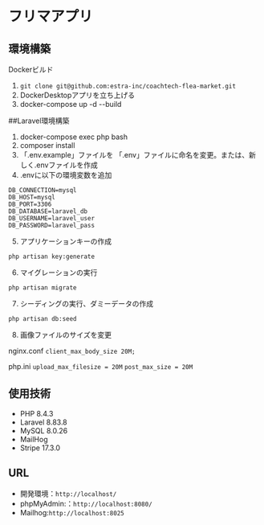 # フリマアプリ

## 環境構築
Dockerビルド
1. `git clone git@github.com:estra-inc/coachtech-flea-market.git`  
2. DockerDesktopアプリを立ち上げる  
3. docker-compose up -d --build  


##Laravel環境構築

1. docker-compose exec php bash  
2. composer install   
3. 「.env.example」ファイルを 「.env」ファイルに命名を変更。または、新しく.envファイルを作成  
4. .envに以下の環境変数を追加  

``DB_CONNECTION=mysql``  
``DB_HOST=mysql``  
``DB_PORT=3306``  
``DB_DATABASE=laravel_db``  
``DB_USERNAME=laravel_user``  
``DB_PASSWORD=laravel_pass``  

5. アプリケーションキーの作成

``php artisan key:generate``

6. マイグレーションの実行

``php artisan migrate``

7. シーディングの実行、ダミーデータの作成

``php artisan db:seed``

8. 画像ファイルのサイズを変更

nginx.conf 
``client_max_body_size 20M;``

php.ini 
``upload_max_filesize = 20M``
``post_max_size = 20M``


## 使用技術
- PHP 8.4.3
- Laravel 8.83.8
- MySQL 8.0.26
- MailHog
- Stripe 17.3.0

## URL
- 開発環境：`http://localhost/`
- phpMyAdmin:：`http://localhost:8080/`
- Mailhog:`http://localhost:8025`
